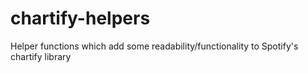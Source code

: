 # chartify-helpers
Helper functions which add some readability/functionality to Spotify's chartify library
